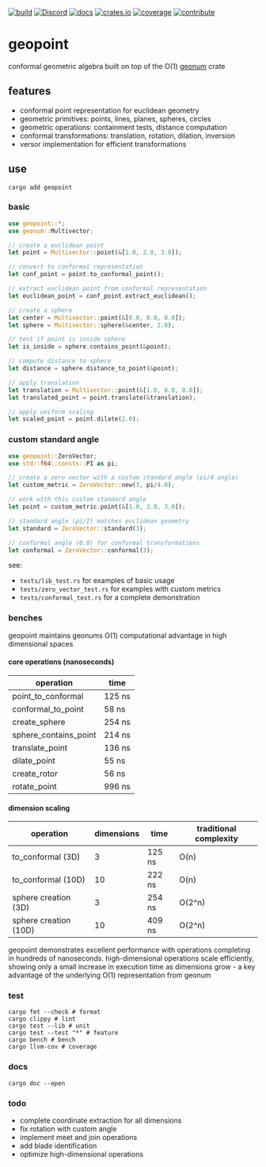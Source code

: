 [![build](https://github.com/mxfactorial/geopoint/actions/workflows/publish.yaml/badge.svg)](https://github.com/mxfactorial/geopoint/actions)
[![Discord](https://img.shields.io/discord/868565277955203122.svg?label=&logo=discord&logoColor=ffffff&color=7389D8&labelColor=6A7EC2)](https://discord.gg/KQdC65bG)
[![docs](https://docs.rs/geopoint/badge.svg)](https://docs.rs/geopoint)
[![crates.io](https://img.shields.io/crates/v/geopoint.svg)](https://crates.io/crates/geopoint)
[![coverage](https://coveralls.io/repos/github/mxfactorial/geopoint/badge.svg?branch=main)](https://coveralls.io/github/mxfactorial/geopoint?branch=main)
[![contribute](https://img.shields.io/badge/contribute-paypal-brightgreen.svg)](https://www.paypal.com/paypalme/mxfactorial)

# geopoint

conformal geometric algebra built on top of the O(1) [geonum](https://crates.io/crates/geonum) crate

## features

- conformal point representation for euclidean geometry
- geometric primitives: points, lines, planes, spheres, circles
- geometric operations: containment tests, distance computation 
- conformal transformations: translation, rotation, dilation, inversion
- versor implementation for efficient transformations

## use

```
cargo add geopoint
```

### basic

```rust
use geopoint::*;
use geonum::Multivector;

// create a euclidean point
let point = Multivector::point(&[1.0, 2.0, 3.0]);

// convert to conformal representation
let conf_point = point.to_conformal_point();

// extract euclidean point from conformal representation
let euclidean_point = conf_point.extract_euclidean();

// create a sphere
let center = Multivector::point(&[0.0, 0.0, 0.0]);
let sphere = Multivector::sphere(&center, 2.0);

// test if point is inside sphere
let is_inside = sphere.contains_point(&point);

// compute distance to sphere
let distance = sphere.distance_to_point(&point);

// apply translation
let translation = Multivector::point(&[1.0, 0.0, 0.0]);
let translated_point = point.translate(&translation);

// apply uniform scaling
let scaled_point = point.dilate(2.0);
```

### custom standard angle

```rust
use geopoint::ZeroVector;
use std::f64::consts::PI as pi;

// create a zero vector with a custom standard angle (pi/4 angle)
let custom_metric = ZeroVector::new(3, pi/4.0);

// work with this custom standard angle
let point = custom_metric.point(&[1.0, 2.0, 3.0]);

// standard angle (pi/2) matches euclidean geometry
let standard = ZeroVector::standard(3);

// conformal angle (0.0) for conformal transformations
let conformal = ZeroVector::conformal(3);
```

see:
- `tests/lib_test.rs` for examples of basic usage
- `tests/zero_vector_test.rs` for examples with custom metrics
- `tests/conformal_test.rs` for a complete demonstration

### benches

geopoint maintains geonums O(1) computational advantage in high dimensional spaces

#### core operations (nanoseconds)

| operation | time |
|-----------|------|
| point_to_conformal | 125 ns |
| conformal_to_point | 58 ns |
| create_sphere | 254 ns |
| sphere_contains_point | 214 ns |
| translate_point | 136 ns |
| dilate_point | 55 ns |
| create_rotor | 56 ns |
| rotate_point | 996 ns |

#### dimension scaling

| operation | dimensions | time | traditional complexity |
|-----------|------------|------|-----------------------|
| to_conformal (3D) | 3 | 125 ns | O(n) |
| to_conformal (10D) | 10 | 222 ns | O(n) |
| sphere creation (3D) | 3 | 254 ns | O(2^n) |
| sphere creation (10D) | 10 | 409 ns | O(2^n) |

geopoint demonstrates excellent performance with operations completing in hundreds of nanoseconds. high-dimensional operations scale efficiently, showing only a small increase in execution time as dimensions grow - a key advantage of the underlying O(1) representation from geonum

### test

```
cargo fmt --check # format
cargo clippy # lint
cargo test --lib # unit
cargo test --test "*" # feature
cargo bench # bench
cargo llvm-cov # coverage
```

### docs

```
cargo doc --open
```

### todo

- complete coordinate extraction for all dimensions 
- fix rotation with custom angle
- implement meet and join operations
- add blade identification
- optimize high-dimensional operations